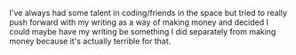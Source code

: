 I've always had some talent in coding/friends in the space but tried to really push forward with my writing as a way of making money and decided I could maybe have my writing be something I did separately from making money because it's actually terrible for that.
